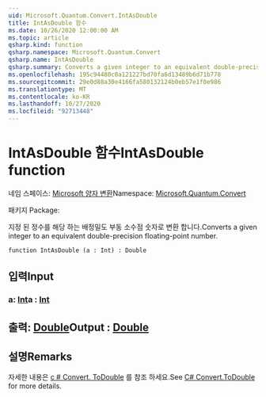 ```yaml
---
uid: Microsoft.Quantum.Convert.IntAsDouble
title: IntAsDouble 함수
ms.date: 10/26/2020 12:00:00 AM
ms.topic: article
qsharp.kind: function
qsharp.namespace: Microsoft.Quantum.Convert
qsharp.name: IntAsDouble
qsharp.summary: Converts a given integer to an equivalent double-precision floating-point number.
ms.openlocfilehash: 195c94480c0a121227bd70fa6d13489b6d71b770
ms.sourcegitcommit: 29e0d88a30e4166fa580132124b0eb57e1f0e986
ms.translationtype: MT
ms.contentlocale: ko-KR
ms.lasthandoff: 10/27/2020
ms.locfileid: "92713448"
---
```

# <a name="intasdouble-function"></a><span data-ttu-id="63190-102">IntAsDouble 함수</span><span class="sxs-lookup"><span data-stu-id="63190-102">IntAsDouble function</span></span>

<span data-ttu-id="63190-103">네임 스페이스: [Microsoft 양자 변환](xref:Microsoft.Quantum.Convert)</span><span class="sxs-lookup"><span data-stu-id="63190-103">Namespace: [Microsoft.Quantum.Convert](xref:Microsoft.Quantum.Convert)</span></span>

<span data-ttu-id="63190-104">패키지 [](https://nuget.org/packages/)</span><span class="sxs-lookup"><span data-stu-id="63190-104">Package: [](https://nuget.org/packages/)</span></span>


<span data-ttu-id="63190-105">지정 된 정수를 해당 하는 배정밀도 부동 소수점 숫자로 변환 합니다.</span><span class="sxs-lookup"><span data-stu-id="63190-105">Converts a given integer to an equivalent double-precision floating-point number.</span></span>

```qsharp
function IntAsDouble (a : Int) : Double
```


## <a name="input"></a><span data-ttu-id="63190-106">입력</span><span class="sxs-lookup"><span data-stu-id="63190-106">Input</span></span>

### <a name="a--int"></a><span data-ttu-id="63190-107">a: [Int](xref:microsoft.quantum.lang-ref.int)</span><span class="sxs-lookup"><span data-stu-id="63190-107">a : [Int](xref:microsoft.quantum.lang-ref.int)</span></span>





## <a name="output--double"></a><span data-ttu-id="63190-108">출력: [Double](xref:microsoft.quantum.lang-ref.double)</span><span class="sxs-lookup"><span data-stu-id="63190-108">Output : [Double](xref:microsoft.quantum.lang-ref.double)</span></span>



## <a name="remarks"></a><span data-ttu-id="63190-109">설명</span><span class="sxs-lookup"><span data-stu-id="63190-109">Remarks</span></span>

<span data-ttu-id="63190-110">자세한 내용은 [c # Convert. ToDouble](https://docs.microsoft.com/dotnet/api/system.convert.todouble?view=netframework-4.7.1#System_Convert_ToDouble_System_Int64_) 를 참조 하세요.</span><span class="sxs-lookup"><span data-stu-id="63190-110">See [C# Convert.ToDouble](https://docs.microsoft.com/dotnet/api/system.convert.todouble?view=netframework-4.7.1#System_Convert_ToDouble_System_Int64_) for more details.</span></span>